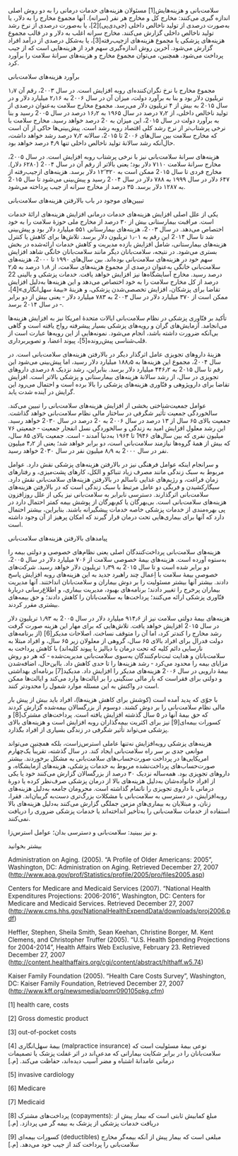   سلامت‌بانی و هزینه‌هایش[1] مسئولان هزینه‌های خدمات درمانی را به دو روش اصلی اندازه گیری می‌کنند: مخارج کل و مخارج هر نفر (سرانه). آنها مجموع مخارج را به دلار، یا به‌صورت درصدی از تولید ناخالص داخلی (جی‌دی‌پی)[2]، یا به‌صورت درصدی از نرخ رشد تولید ناخالص داخلی گزارش می‌کنند. مخارج سرانه اغلب به دلار و در قالب مجموع هزینه‌های پزشکی یا مجموع هزینه‌های ازجیب‌رفته[3]، یا به‌شکل درصدی از درآمد افراد گزارش می‌شود. آخرین روش اندازه‌گیری سهم فرد از هزینه‌هایی است که از جیب پرداخت می‌شود. همچنین، می‌توان مجموع مخارج و هزینه‌های سرانۀ سلامت را برآورد کرد.

 برآورد هزینه‌های سلامت‌بانی

مجموع مخارج با نرخ نگران‌کننده‌ای روبه افزایش است. در سال 2۰۰۳، رقم آن ۱٫۷ تریلیون دلار بود و بنا به برآورد دولت، میزان آن در سال 2۰۰۶ به ۲٫۱۶ میلیارد دلار و در سال 2۰۱۵ به بیش از ۴ تریلیون دلار می‌رسد. مجموع مخارج سلامت به‌عنوان درصدی از تولید ناخالص داخلی، از ۷٫۲ درصد در سال ۱۹۶۵ به ۱۶٫۲ درصد در سال 2۰۰۵ رسید و بنا به برآورد دولت در سال 2۰۱۵، این میزان به 2۰ درصد خواهد رسید. مخارج سلامت با نرخی پرشتاب‌تر از نرخ رشد کلی اقتصاد روبه رشد است. پیش‌بینی‌ها حاکی از آن است که مخارج سلامت بین سال‌های 2۰۰۶ تا 2۰۱۵، سالانه ۷٫۲ درصد رشد خواهد داشت، حال‌آنکه رشد سالانهٔ تولید ناخالص داخلی تنها ۴٫۹ درصد خواهد بود.

هزینه‌های سرانهٔ سلامت‌بانی نیز با نرخی پرشتاب روبه افزایش است. در سال 2۰۰۵، مخارج سرانهٔ سلامت ۷۱۱۰ دلار بود؛ یعنی بالاتر از رقم آن در سال 2۰۰۴ (۶۲۸۰ دلار). مخارج فردی تا سال 2۰۱۵ ممکن است به ۱۲٬۳۲۰ دلار برسد. هزینه‌های ازجیب‌رفته از ۶۴۷ دلار در سال ۱۹۹۹ به ۷۸۸ دلار در سال 2۰۰۴ رسید و پیش‌بینی می‌شود تا سال 2۰۱۵ به ۱۲۸۷ دلار برسد. ۳۵ درصد از مخارج سرانه از جیب پرداخته می‌شود.

تبیین‌های موجود در باب بالارفتن هزینه‌های سلامت‌بانی

 یکی از علل اصلی افزایش هزینه‌های خدمات درمانی افزایش هزینه‌های ارائۀ خدمات است. مراقبت بیمارستانی بیش از ۳۰ درصد از مخارج ملی حوزهٔ سلامت را به خود اختصاص می‌دهد. در سال 2۰۰۳، هزینه‌های بیمارستانی ۵۵۱ میلیارد دلار بود و پیش‌بینی شد تا سال 2۰۱۴ این رقم به ۱٫۰۱ تریلیون دلار برسد. تلاش‌ها برای کاهش یا کنترل هزینه‌های بیمارستانی، شامل افزایش بازده مدیریت و کاهش خدمات ارائه‌شده در بخش بستری می‌شود. در نتیجه، سلامت‌بانان دیگر مانند سلامت‌بانان خانگی شاهد افزایش سهم خود در هزینه‌های سلامت‌بانی بوده‌اند. بین سال‌های ۱۹۹۰ تا 2۰۰۰، هزینه‌های سلامت‌بانی خانگی به‌عنوان درصدی از مجموع هزینه‌های سلامت، از ۱٫۸ درصد به ۲٫۵ درصد رسید. مخارج آسایشگاه‌ها نیز افزایش خواهد یافت. خدمات پزشکی و بالینی 22 درصد از کل مخارج سلامت را به خود اختصاص می‌دهد و این هزینه‌ها به‌دلیل افزایش تقاضا برای پزشکان، افزایش تخصصی‌شدن پزشکی، و هزینهٔ «بیمهٔ سهل‌انگاری»[4]، ممکن است از ۳۷۰ میلیارد دلار در سال 2۰۰۳ به ۷۸۳ میلیارد دلار ‐ یعنی بیش از دو برابر ‐ در سال 2۰۱۴ برسد.

 تأکید بر فنّاوری پزشکی در نظام سلامت‌بانی ایالات متحدهٔ امریکا نیز به افزایش هزینه‌ها می‌انجامد. آزمایش‌های گران و رویه‌های پزشکی بسیار پیشرفته رواج یافته است و گاهی بی‌آنکه ضرورت داشته باشد، انجام می‌شود. نمونه‌هایی از این رویه‌ها عبارت است از قلب‌شناسی پیش‌رونده[5]، پیوند اعضا، و تصویربرداری.

 هزینهٔ داروهای تجویزی عامل اثرگذار دیگر در بالارفتن هزینه‌های سلامت‌بانی است. در سال 2۰۰۴، مجموع این هزینه‌ها به ۱۸۸٫۵ میلیارد دلار رسید، اما پیش‌بینی می‌شود این رقم تا سال 2۰۱۵ به ۴۴۶٫۲ میلیارد دلار برسد. بنابراین، رشد نزدیک ۸ درصدی داروهای تجویزی در سال، از رشد سالانهٔ هزینه‌های بیمارستانی و پزشکی بالاتر است. افزایش تقاضا برای داروپژوهی و فنّاوری هزینه‌های پزشکی را بالا برده است و احتمال می‌رود این گرایش در آینده شدت یابد.

عوامل جمعیت‌شناختی بخشی از افزایش هزینه‌های سلامت‌بانی را تبیین می‌کند. سالخوردگی جمعیت تأثیر شگرفی در ساختار مالی نظام سلامت‌بانی خواهد گذاشت. جمعیت بالای ۶۵ سال از ۱۳ درصد در سال 2۰۰۶ به 2۰ درصد در سال 2۰۳۰ خواهد رسید. این رشد معلول افزایش امید به زندگی و سالخوردگی نسل انفجار جمعیت ‐ جمعیتی ۷۶ میلیون نفری که بین سال‌های 1۹۴۶ تا ۱۹۶۴ به‌دنیا آمدند ‐ است. جمعیت بالای ۸۵ سال، که بیش از همۀ گروه‌ها نیازمند سلامت‌بانی است، دو برابر خواهد شد؛ یعنی از ۴٫۲ میلیون نفر در سال 2۰۰۰ به ۸٫۹ میلیون نفر در سال 2۰۳۰ خواهد رسید.

و سرانجام اینکه عوامل فرهنگی نیز در بالارفتن هزینه‌های پزشکی نقش دارد. عوامل مربوط به سبک زندگی مانند مصرف زیاد تنباکو و الکل، کارهای پشت‌میزی، و رفتارهای زمان فراغت، و رژیم‌های غذایی ناسالم در بالارفتن هزینه‌های سلامت‌بانی نقش دارد. سیگارکشیدن و فربگی دو عامل مرتبط با سبک زندگی است که در بالارفتن هزینه‌های سلامت‌بانی اثرگذارند. دسترسی نابرابر به سلامت‌بانی نیز یکی از علل روزافزون هزینه‌های سلامت‌بانی است. بی‌بهرگان یا کم‌بهرگان از پوشش بیمه کمتر احتمال دارد در پی بهره‌مندی از خدمات پزشکی خاصه خدمات پیشگیرانه باشند. بنابراین، بیشتر احتمال دارد که آنها برای بیماری‌هایی تحت درمان قرار گیرند که امکان پرهیز از آن وجود داشته است.

پیامدهای بالارفتن هزینه‌های سلامت‌بانی

هزینه‌های سلامت‌بانی پرداخت‌کنندگان اصلی یعنی نظام‌های خصوصی و دولتی بیمه را به‌ستوه آورده است. هزینه‌های بیمهٔ خصوصی سلامت از ۷۰۶ میلیارد دلار در سال 2۰۰۵، دو برابر شده است و تا سال 2۰۱۵ به ۱٫۳۹ تریلیون دلار خواهد رسید. شرکت‌های خصوصی بیمهٔ سلامت با اِعمال چند راهبرد جدید به این هزینه‌های روبه افزایش پاسخ دادند. بیشتر آنها بیشتر مسئولیت را بر دوش بیماران و سلامت‌بانان انداختند. آنها مدیریت بیماران پرخرج را تغییر دادند؛ برنامه‌های بهبود، مدیریت بیماری، و اطلاع‌رسانی دربارۀ فنّاوری پزشکی ارائه می‌کنند؛ پرداخت‌ها به سلامت‌بانان را کاهش دادند؛ و حق بیمه‌های بیشتری مقرر کردند.

 هزینه‌های بیمهٔ دولتی سلامت نیز از ۹۱۴٫۶ میلیارد دلار در سال 2۰۰۵ به ۱٫۹۳ تریلیون دلار در سال 2۰۱۵ افزایش خواهد یافت. تلاش‌هایی که برای مهار این هزینه صورت گرفت رشد مخارج را کندتر کرد، اما آن را متوقف نساخت. اصلاحات مدیکر[6] (از برنامه‌های دولت فدرال برای افراد بالای ۶۵ سال، گروهی از معلولان زیر ۶۵ سال، و افراد مبتلا به نارسایی دائم کلیه که تحت درمان با دیالیز یا پیوند کلیه‌اند) با کاهش پرداخت به سلامت‌بانان و هدایت ثبت‌نام‌کنندگان به‌سوی سلامت‌بانی مدیریت‌شده ‐ که هر دو روش مزایای بیمه را محدود می‌کرد ‐ رشد هزینه‌ها را تا حدی کاهش داد. بااین‌حال، اضافه‌شدن بیمۀ دارویی در سال 2۰۰۶ هزینه‌های مدیکر را افزایش داد. مدیکید[7] برنامه‌ای بهداشتی و دولتی برای فقراست که بار مالی سنگینی را بر ایالت‌ها وارد می‌کند و ایالت‌ها ممکن است در واکنش به این مسئله موارد شمول را محدودتر کنند.

 با جوّی که پدید آمده است (کوشش برای کاهش هزینه‌ها)، افراد باید بیش از پیش بار مالی نظام سلامت‌بانی را بر دوش کشند. دوسوم از بزرگسالان بیمه‌شده گزارش کردند که حق بیمهٔ آنها در ۵ سال گذشته افزایش یافته است. پرداخت‌های مشترک[8] و کسورات بیمه‌ای[9] نیز برای اکثریت بیمه‌گذاران روبه افزایش است و هزینه‌های بالای پزشکی می‌تواند تأثیر شگرفی در زندگی بسیاری از افراد بگذارد.

 هزینه‌های پزشکی روبه‌افزایش نه‌تنها عاملی استرس‌زاست، بلکه همچنین می‌تواند موانعی جدی بر سر راه سلامت‌بانی ایجاد کند. در سال گذشته، تقریباً یک‌چهارم امریکایی‌ها در پرداخت صورت‌حساب‌های سلامت‌بانی به مشکل برخوردند. بیشتر صورت‌حساب‌های پرداخت‌نشده مربوط به خدمات پزشکی، هزینه‌های آزمایشگاه، و داروهای تجویزی بود. همه‌ساله نزدیک ۳۰ درصد از بزرگسالان گزارش می‌کنند خود یا یکی از افراد خانواده‌شان به‌دلیل هزینه‌های بالا از درمان پزشکی صرف‌نظر کرده یا دورهٔ درمانی با داروی تجویزی را ناتمام گذاشته است. محرومان جامعه به‌دلیل هزینه‌های روبه‌افزایش، در دسترسی به سلامت‌بانی با مشکلات بزرگ‌تری دست‌به گریبان‌اند. فقرا، زنان، و مبتلایان به بیماری‌های مزمن جملگی گزارش می‌کنند به‌دلیل هزینه‌های بالا استفاده از خدمات سلامت‌بانی را به‌تأخیر انداخته‌اند یا خدمات پزشکی ضروری را دریافت نمی‌کنند.

و نیز ببینید: سلامت‌بانی و دسترسی بدان؛ عوامل استرس‌زا.

بیشتر بخوانید

 Administration on Aging. (2005). “A Profile of Older Americans: 2005”, Washington, DC: Administration on Aging. Retrieved December 27, 2007 (http://www.aoa.gov/prof/Statistics/profile/2005/pro/files2005.asp)

Centers for Medicare and Medicaid Services (2007). “National Health Expenditures Projections: 2006-2016”, Washington, DC: Centers for Medicare and Medicaid Services. Retrieved December 27, 2007 (http://www.cms.hhs.gov/NationalHealthExpendData/downloads/proj2006.pdf) 

Heffler, Stephen, Sheila Smith, Sean Keehan, Christine Borger, M. Kent Clemens, and Christopher Truffer (2005). “U.S. Health Spending Projections for 2004-2014”, Health Affairs Web Exclusive, February 23. Retrieved December 27, 2007 (http://content.healthaffairs.org/cgi/content/abstract/hlthaff.w5.74)

Kaiser Family Foundation (2005). “Health Care Costs Survey”, Washington, DC: Kaiser Family Foundation, Retrieved December 27, 2007 (http://www.kff.org/newsmedia/pomr090105pkg.cfm)

 [1] health care, costs

[2] Gross domestic product

[3] out-of-pocket costs

 [4] بیمهٔ سهل‌انگاری (malpractice insurance) نوعی بیمۀ مسئولیت است که سلامت‌بانان را در برابر شکایت بیمارانی که مدعی‌اند در اثر غفلت پزشک یا تصمیمات درمانی عامدانۀ اشتباه و مضر آسیب دیده‌اند، حفاظت می‌کند. [م.]

 [5] invasive cardiology

 [6] Medicare

 [7] Medicaid

 [8] پرداخت‌های مشترک (copayments): مبلغ کمابیش ثابتی است که بیمار پیش از دریافت خدمات پزشکی از پزشک به بیمه گر می پردازد. [م.]

[9] کسورات بیمه‌ای (deductibles) مبلغی است که بیمار پیش از آنکه بیمه‌گر مخارج سلامت‌بانی را پرداخت کند از جیب خود می‌دهد. [م.]

 

 

 

  


  


  


  


  


  


 